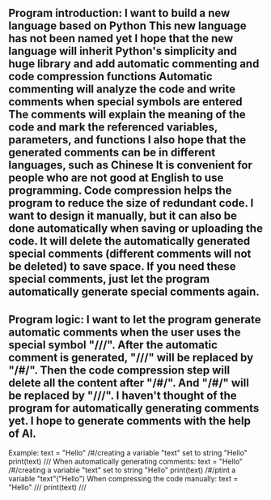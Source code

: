Program introduction:
I want to build a new language based on Python
This new language has not been named yet
I hope that the new language will inherit Python's simplicity and huge library
and add automatic commenting and code compression functions
Automatic commenting will analyze the code and write comments when special symbols are entered
The comments will explain the meaning of the code and mark the referenced variables, parameters, and functions
I also hope that the generated comments can be in different languages, such as Chinese It is convenient for people who are not good at English to use programming.
Code compression helps the program to reduce the size of redundant code. 
I want to design it manually, but it can also be done automatically when saving or uploading the code. 
It will delete the automatically generated special comments (different comments will not be deleted) to save space. 
If you need these special comments, just let the program automatically generate special comments again. 
---------------------------------------------------------------------------------------------------------------
Program logic: I want to let the program generate automatic comments when the user uses the special symbol "///". 
After the automatic comment is generated, "///" will be replaced by "/#/". 
Then the code compression step will delete all the content after "/#/". And "/#/" will be replaced by "///".
I haven't thought of the program for automatically generating comments yet. 
I hope to generate comments with the help of AI.
---------------------------------------------------------------------------------------------------------------
Example:
text = "Hello" /#/creating a variable "text" set to string "Hello"
print(text) ///
When automatically generating comments:
text = "Hello" /#/creating a variable "text" set to string "Hello"
print(text) /#/ptint a variable "text"("Hello")
When compressing the code manually:
text = "Hello" ///
print(text) ///
